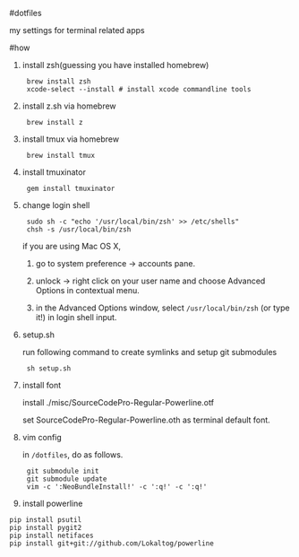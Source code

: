#dotfiles

my settings for terminal related apps

#how

1. install zsh(guessing you have installed homebrew)

        brew install zsh
        xcode-select --install # install xcode commandline tools

2. install z.sh via homebrew

        brew install z

3. install tmux via homebrew

        brew install tmux

4. install tmuxinator

        gem install tmuxinator

5. change login shell

        sudo sh -c "echo '/usr/local/bin/zsh' >> /etc/shells"
        chsh -s /usr/local/bin/zsh

    if you are using Mac OS X,

    1. go to system preference -> accounts pane.

    2. unlock -> right click on your user name and choose Advanced Options in contextual menu.

    3. in the Advanced Options window, select `/usr/local/bin/zsh` (or type it!) in login shell input.

6. setup.sh

    run following command to create symlinks and setup git submodules

        sh setup.sh

7. install font

    install ./misc/SourceCodePro-Regular-Powerline.otf

    set SourceCodePro-Regular-Powerline.oth as terminal default font.

8. vim config

    in `/dotfiles`, do as follows.

        git submodule init
        git submodule update
        vim -c ':NeoBundleInstall!' -c ':q!' -c ':q!'

9. install powerline

```
pip install psutil
pip install pygit2
pip install netifaces
pip install git+git://github.com/Lokaltog/powerline
```
